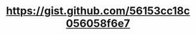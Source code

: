 ---
layout: default
title: https://gist.github.com/56153cc18c056058f6e7
name: https://gist.github.com/56153cc18c056058f6e7
fullname: https://gist.github.com/56153cc18c056058f6e7
description: Converts an on-disk Shapefile into GeoJSON and imports the data into a CouchDB-compatible database (e.g. Cloudant) using node.js.
forks: 0
giturl: https://gist.github.com/rajrsingh/56153cc18c056058f6e7
---
